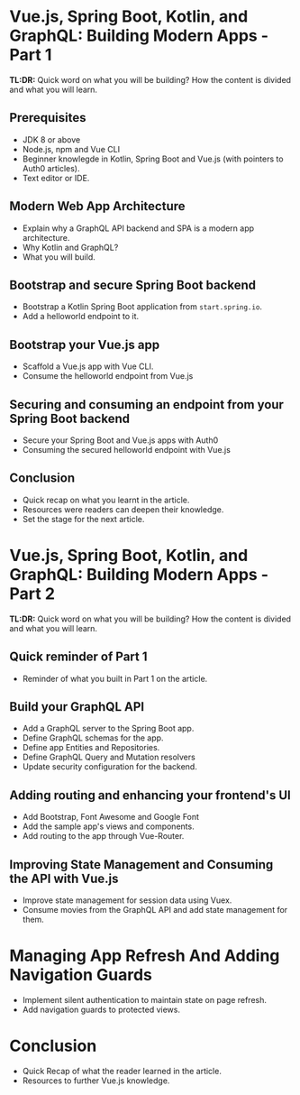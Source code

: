 # Vue.js, Spring Boot, Kotlin, and GraphQL: Building Modern Apps - Part 1

**TL:DR:** Quick word on what you will be building? How the content is divided and what you will learn.

## Prerequisites
* JDK 8 or above
* Node.js, npm and Vue CLI
* Beginner knowlegde in Kotlin, Spring Boot and Vue.js (with pointers to Auth0 articles).
* Text editor or IDE.

## Modern Web App Architecture
* Explain why a GraphQL API backend and SPA is a modern app architecture.
* Why Kotlin and GraphQL?
* What you will build.

## Bootstrap and secure Spring Boot backend
* Bootstrap a Kotlin Spring Boot application from `start.spring.io`.
* Add a helloworld endpoint to it.

## Bootstrap your Vue.js app
* Scaffold a Vue.js app with Vue CLI.
* Consume the helloworld endpoint from Vue.js

## Securing and consuming an endpoint from your Spring Boot backend
* Secure your Spring Boot and Vue.js apps with Auth0
* Consuming the secured helloworld endpoint with Vue.js

## Conclusion
* Quick recap on what you learnt in the article.
* Resources were readers can deepen their knowledge.
* Set the stage for the next article.

# Vue.js, Spring Boot, Kotlin, and GraphQL: Building Modern Apps - Part 2

**TL:DR:** Quick word on what you will be building? How the content is divided and what you will learn.

## Quick reminder of Part 1
* Reminder of what you built in Part 1 on the article.

## Build your GraphQL API
* Add a GraphQL server to the Spring Boot app.
* Define GraphQL schemas for the app.
* Define app Entities and Repositories.
* Define GraphQL Query and Mutation resolvers
* Update security configuration for the backend.

## Adding routing and enhancing your frontend's UI 
* Add Bootstrap, Font Awesome and Google Font
* Add the sample app's views and components.
* Add routing to the app through Vue-Router.

## Improving State Management and Consuming the API with Vue.js
* Improve state management for session data using Vuex.
* Consume movies from the GraphQL API and add state management for them.

# Managing App Refresh And Adding Navigation Guards
* Implement silent authentication to maintain state on page refresh.
* Add navigation guards to protected views.

# Conclusion
* Quick Recap of what the reader learned in the article.
* Resources to further Vue.js knowledge.
